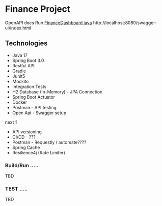 
# Finance Project


 OpenAPI docs 
Run [FinanceDashboard.java](src/main/java/com/finance/financedashboard/FinanceDashboard.java) 
 http://localhost:8080/swagger-ui/index.html

###
 Technologies
---  
- Java 17
- Spring Boot 3.0
- Restful API
- Gradle
- Junit5
- Mockito
- Integration Tests
- H2 Database (In-Memory) - JPA Connection
- Spring Boot Actuator
- Docker
- Postman - API testing
- Open Api - Swagger setup


next ? 

- API versioning
- CI/CD - ???
- Postman - Requestly / automate????
- Spring Cache
- Resilience4j (Rate Limiter)

###  Build/Run .....
TBD

### TEST .....

TBD
